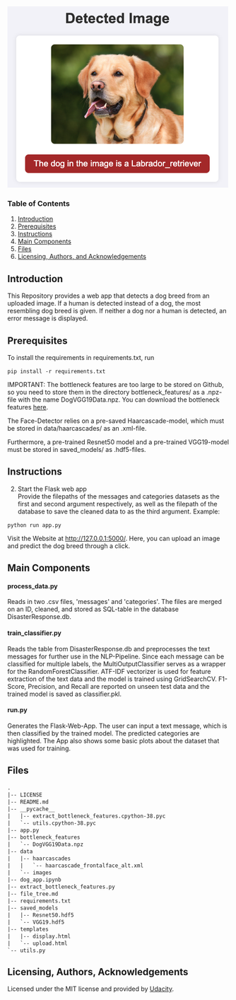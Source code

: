 
![Example Image](readme_img.png)

### Table of Contents

1. [Introduction](#introduction)
2. [Prerequisites](#prerequisites)
3. [Instructions](#instructions)
4. [Main Components](#files)
5. [Files](#filetree)
6. [Licensing, Authors, and Acknowledgements](#licensing)

## Introduction <a name="introduction"></a>
This Repository provides a web app that detects a dog breed from an uploaded image. If a human is detected
instead of a dog, the most resembling dog breed is given. If neither a dog nor a human is detected, an error message
is displayed.

## Prerequisites<a name="prerequisites"></a>

To install the requirements in requirements.txt, run
```
pip install -r requirements.txt
```
IMPORTANT: The bottleneck features are too large to be stored on Github, so you
need to store them in the directory bottleneck_features/ as a .npz-file with the name DogVGG19Data.npz. You can download the 
bottleneck features [here](https://s3-us-west-1.amazonaws.com/udacity-aind/dog-project/DogVGG19Data.npz).

The Face-Detector relies on a pre-saved Haarcascade-model, which must be stored in data/haarcascades/ as an .xml-file.

Furthermore, a pre-trained Resnet50 model and a pre-trained VGG19-model must be stored in saved_models/ as .hdf5-files.

## Instructions<a name="instructions"></a>
2. Start the Flask web app\
Provide the filepaths of the messages and categories datasets as the first and second argument respectively, as
well as the filepath of the database to save the cleaned data to as the third argument. Example:
```
python run app.py
```
Visit the Website at http://127.0.0.1:5000/.
Here, you can upload an image and predict the dog breed through a click.


## Main Components <a name="files"></a>
#### process_data.py
Reads in two .csv files, 'messages' and 'categories'. The files are merged on an ID, cleaned, and stored as SQL-table in the database DisasterResponse.db.

#### train_classifier.py
Reads the table from DisasterResponse.db and preprocesses the text messages for further use in the NLP-Pipeline. 
Since each message can be classified for multiple labels, the MultiOutputClassifier serves as a wrapper for the RandomForestClassifier.
ATF-IDF vectorizer is used for feature extraction of the text data and the model is trained using GridSearchCV. F1-Score, Precision, and Recall are reported on unseen test data 
and the trained model is saved as classifier.pkl. 

#### run.py
Generates the Flask-Web-App. The user can input a text message, which is then classified by the trained model. 
The predicted categories are highlighted. The App also shows some basic plots about the dataset that was used for training.

## Files<a name="filetree"></a>
```
.
|-- LICENSE
|-- README.md
|-- __pycache__
|   |-- extract_bottleneck_features.cpython-38.pyc
|   `-- utils.cpython-38.pyc
|-- app.py
|-- bottleneck_features
|   `-- DogVGG19Data.npz
|-- data
|   |-- haarcascades
|   |   `-- haarcascade_frontalface_alt.xml
|   `-- images
|-- dog_app.ipynb
|-- extract_bottleneck_features.py
|-- file_tree.md
|-- requirements.txt
|-- saved_models
|   |-- Resnet50.hdf5
|   `-- VGG19.hdf5
|-- templates
|   |-- display.html
|   `-- upload.html
`-- utils.py
```

## Licensing, Authors, Acknowledgements<a name="licensing"></a>
Licensed under the MIT license and provided by [Udacity](https://www.udacity.com). 

